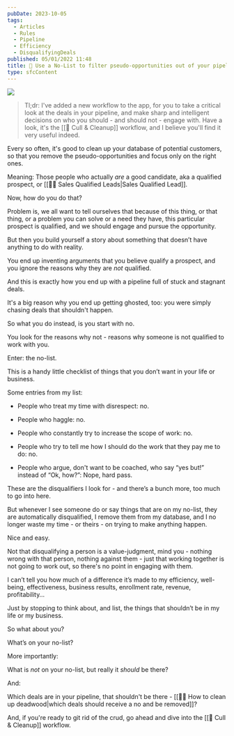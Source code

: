 ```yaml
---
pubDate: 2023-10-05
tags:
  - Articles
  - Rules
  - Pipeline
  - Efficiency
  - DisqualifyingDeals
published: 05/01/2022 11:48
title: 📄 Use a No-List to filter pseudo-opportunities out of your pipeline
type: sfcContent
---
```


![](SalesFlowCoach.app_Use-a-No-List-to-clean-up-your-pipeline-and-make-your-salesflow-more-efficient_MartinStellar.jpg)

> Tl;dr: I've added a new workflow to the app, for you to take a critical look at the deals in your pipeline, and make sharp and intelligent decisions on who you should - and should not - engage with.
> Have a look, it's the [[🧹 Cull & Cleanup]] workflow, and I believe you'll find it very useful indeed.

Every so often, it's good to clean up your database of potential customers, so that you remove the pseudo-opportunities and focus only on the right ones.

Meaning: Those people who actually *are* a good candidate, aka a qualified prospect, or [[🧑‍🎓 Sales Qualified Leads|Sales Qualified Lead]].

Now, how do you do that?

Problem is, we all want to tell ourselves that because of this thing, or that thing, or a problem you can solve or a need they have, this particular prospect is qualified, and we should engage and pursue the opportunity.

But then you build yourself a story about something that doesn’t have anything to do with reality.

You end up inventing arguments that you believe qualify a prospect, and you ignore the reasons why they are *not* qualified.

And this is exactly how you end up with a pipeline full of stuck and stagnant deals.

It's a big reason why you end up getting ghosted, too: you were simply chasing deals that shouldn't happen.

So what you do instead, is you start with no.

You look for the reasons why not - reasons why someone is not qualified to work with you.

Enter: the no-list.

This is a handy little checklist of things that you don’t want in your life or business.

Some entries from my list:

- People who treat my time with disrespect: no.

- People who haggle: no.

- People who constantly try to increase the scope of work: no.

- People who try to tell me how I should do the work that they pay me to do: no.

- People who argue, don't want to be coached, who say “yes but!” instead of “Ok, how?”: Nope, hard pass.

These are the disqualifiers I look for - and there’s a bunch more, too much to go into here.

But whenever I see someone do or say things that are on my no-list, they are automatically disqualified, I remove them from my database, and I no longer waste my time - or theirs - on trying to make anything happen.

Nice and easy.

Not that disqualifying a person is a value-judgment, mind you - nothing wrong with that person, nothing against them - just that working together is not going to work out, so there's no point in engaging with them.

I can’t tell you how much of a difference it’s made to my efficiency, well-being, effectiveness, business results, enrollment rate, revenue, profitability…

Just by stopping to think about, and list, the things that shouldn’t be in my life or my business.

So what about you?

What’s on your no-list?

More importantly:

What is *not* on your no-list, but really it *should* be there?

And:

Which deals are in your pipeline, that shouldn't be there - [[👨‍🎓 How to clean up deadwood|which deals should receive a no and be removed]]?

And, if you're ready to git rid of the crud, go ahead and dive into the [[🧹 Cull & Cleanup]] workflow.
